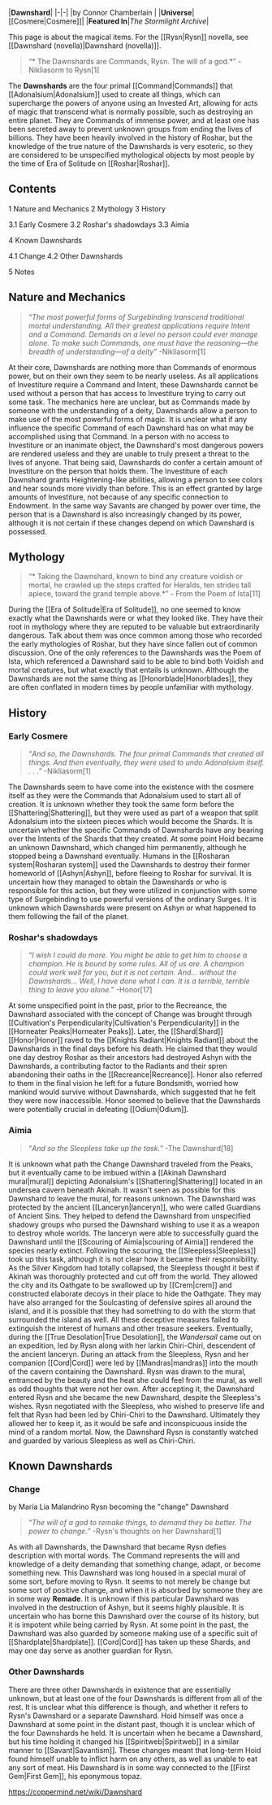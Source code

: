 |**Dawnshard**|
|-|-|
|by  Connor Chamberlain |
|**Universe**|[[Cosmere\|Cosmere]]|
|**Featured In**|*The Stormlight Archive*|

This page is about the magical items. For the [[Rysn\|Rysn]] novella, see [[Dawnshard (novella)\|Dawnshard (novella)]].
>“* The Dawnshards are Commands, Rysn. The will of a god.*”
\-Nikliasorm to Rysn[1]


The **Dawnshards** are the four primal [[Command\|Commands]] that [[Adonalsium\|Adonalsium]] used to create all things, which can supercharge the powers of anyone using an Invested Art, allowing for acts of magic that transcend what is normally possible, such as destroying an entire planet. They are Commands of immense power, and at least one has been secreted away to prevent unknown groups from ending the lives of billions. They have been heavily involved in the history of Roshar, but the knowledge of the true nature of the Dawnshards is very esoteric, so they are considered to be unspecified mythological objects by most people by the time of Era of Solitude on [[Roshar\|Roshar]].

## Contents

1 Nature and Mechanics
2 Mythology
3 History

3.1 Early Cosmere
3.2 Roshar's shadowdays
3.3 Aimia


4 Known Dawnshards

4.1 Change
4.2 Other Dawnshards


5 Notes


## Nature and Mechanics
>“*The most powerful forms of Surgebinding transcend traditional mortal understanding. All their greatest applications require Intent and a Command. Demands on a level no person could ever manage alone. To make such Commands, one must have the reasoning—the breadth of understanding—of a deity*”
\-Nikliasorm[1]

At their core, Dawnshards are nothing more than Commands of enormous power, but on their own they seem to be nearly useless. As all applications of Investiture require a Command and Intent, these Dawnshards cannot be used without a person that has access to Investiture trying to carry out some task. The mechanics here are unclear, but as Commands made by someone with the understanding of a deity, Dawnshards allow a person to make use of the most powerful forms of magic. It is unclear what if any influence the specific Command of each Dawnshard has on what may be accomplished using that Command. In a person with no access to Investiture or an inanimate object, the Dawnshard's most dangerous powers are rendered useless and they are unable to truly present a threat to the lives of anyone.
That being said, Dawnshards do confer a certain amount of Investiture on the person that holds them. The Investiture of each Dawnshard grants Heightening-like abilities, allowing a person to see colors and hear sounds more vividly than before. This is an effect granted by large amounts of Investiture, not because of any specific connection to Endowment. In the same way Savants are changed by power over time, the person that is a Dawnshard is also increasingly changed by its power, although it is not certain if these changes depend on which Dawnshard is possessed.

## Mythology
>“* Taking the Dawnshard, known to bind any creature voidish or mortal, he crawled up the steps crafted for Heralds, ten strides tall apiece, toward the grand temple above.*”
\- From the Poem of Ista[11]


During the [[Era of Solitude\|Era of Solitude]], no one seemed to know exactly what the Dawnshards were or what they looked like. They have their root in mythology where they are reputed to be valuable but extraordinarily dangerous. Talk about them was once common among those who recorded the early mythologies of Roshar, but they have since fallen out of common discussion. One of the only references to the Dawnshards was the Poem of Ista, which referenced a Dawnshard said to be able to bind both Voidish and mortal creatures, but what exactly that entails is unknown. Although the Dawnshards are not the same thing as [[Honorblade\|Honorblades]], they are often conflated in modern times by people unfamiliar with mythology.

## History
### Early Cosmere
>“*And so, the Dawnshards. The four primal Commands that created all things. And then eventually, they were used to undo Adonalsium itself. . . .*”
\-Nikliasorm[1]

The Dawnshards seem to have come into the existence with the cosmere itself as they were the Commands that Adonalsium used to start all of creation. It is unknown whether they took the same form before the [[Shattering\|Shattering]], but they were used as part of a weapon that split Adonalsium into the sixteen pieces which would become the Shards. It is uncertain whether the specific Commands of Dawnshards have any bearing over the Intents of the Shards that they created. At some point Hoid became an unknown Dawnshard, which changed him permanently, although he stopped being a Dawnshard eventually.
Humans in the [[Rosharan system\|Rosharan system]] used the Dawnshards to destroy their former homeworld of [[Ashyn\|Ashyn]], before fleeing to Roshar for survival. It is uncertain how they managed to obtain the Dawnshards or who is responsible for this action, but they were utilized in conjunction with some type of Surgebinding to use powerful versions of the ordinary Surges. It is unknown which Dawnshards were present on Ashyn or what happened to them following the fall of the planet.

### Roshar's shadowdays
>“*I wish I could do more. You might be able to get him to choose a champion. He is bound by some rules. All of us are. A champion could work well for you, but it is not certain. And... without the Dawnshards... Well, I have done what I can. It is a terrible, terrible thing to leave you alone.*”
\-Honor[17]

At some unspecified point in the past, prior to the Recreance, the Dawnshard associated with the concept of Change was brought through [[Cultivation's Perpendicularity\|Cultivation's Perpendicularity]] in the [[Horneater Peaks\|Horneater Peaks]]. Later, the [[Shard\|Shard]] [[Honor\|Honor]] raved to the [[Knights Radiant\|Knights Radiant]] about the Dawnshards in the final days before his death. He claimed that they would one day destroy Roshar as their ancestors had destroyed Ashyn with the Dawnshards, a contributing factor to the Radiants and their spren abandoning their oaths in the [[Recreance\|Recreance]]. Honor also referred to them in the final vision he left for a future Bondsmith, worried how mankind would survive without Dawnshards, which suggested that he felt they were now inaccessible. Honor seemed to believe that the Dawnshards were potentially crucial in defeating [[Odium\|Odium]].

### Aimia
>“*And so the Sleepless take up the task.*”
\-The Dawnshard[18]

It is unknown what path the Change Dawnshard traveled from the Peaks, but it eventually came to be imbued within a [[Akinah Dawnshard mural\|mural]] depicting Adonalsium's [[Shattering\|Shattering]] located in an undersea cavern beneath Akinah. It wasn't seen as possible for this Dawnshard to leave the mural, for reasons unknown. The Dawnshard was protected by the ancient [[Lanceryn\|lanceryn]], who were called Guardians of Ancient Sins. They helped to defend the Dawnshard from unspecified shadowy groups who pursed the Dawnshard wishing to use it as a weapon to destroy whole worlds. The lanceryn were able to successfully guard the Dawnshard until the [[Scouring of Aimia\|scouring of Aimia]] rendered the species nearly extinct. Following the scouring, the [[Sleepless\|Sleepless]] took up this task, although it is not clear how it became their responsibility. As the Silver Kingdom had totally collapsed, the Sleepless thought it best if Akinah was thoroughly protected and cut off from the world. They allowed the city and its Oathgate to be swallowed up by [[Crem\|crem]] and constructed elaborate decoys in their place to hide the Oathgate. They may have also arranged for the Soulcasting of defensive spires all around the island, and it is possible that they had something to do with the storm that surrounded the island as well.
All these deceptive measures failed to extinguish the interest of humans and other treasure seekers. Eventually, during the [[True Desolation\|True Desolation]], the *Wandersail* came out on an expedition, led by Rysn along with her larkin Chiri-Chiri, descendent of the ancient lanceryn. During an attack from the Sleepless, Rysn and her companion [[Cord\|Cord]] were led by [[Mandras\|mandras]] into the mouth of the cavern containing the Dawnshard. Rysn was drawn to the mural, entranced by the beauty and the heat she could feel from the mural, as well as odd thoughts that were not her own. After accepting it, the Dawnshard entered Rysn and she became the new Dawnshard, despite the Sleepless's wishes. Rysn negotiated with the Sleepless, who wished to preserve life and felt that Rysn had been led by Chiri-Chiri to the Dawnshard. Ultimately they allowed her to keep it, as it would be safe and inconspicuous inside the mind of a random mortal. Now, the Dawnshard Rysn is constantly watched and guarded by various Sleepless as well as Chiri-Chiri.

## Known Dawnshards
### Change
 by  Maria Lia Malandrino  Rysn becoming the "change" Dawnshard
>“*The will of a god to remake things, to demand they be better. The power to change.*”
\-Rysn's thoughts on her Dawnshard[1]


As with all Dawnshards, the Dawnshard that became Rysn defies description with mortal words. The Command represents the will and knowledge of a deity demanding that something change, adapt, or become something new. This Dawnshard was long housed in a special mural of some sort, before moving to Rysn. It seems to not merely be change but some sort of positive change, and when it is absorbed by someone they are in some way **Remade**. It is unknown if this particular Dawnshard was involved in the destruction of Ashyn, but it seems highly plausible. It is uncertain who has borne this Dawnshard over the course of its history, but it is impotent while being carried by Rysn. At some point in the past, the Dawnshard was also guarded by someone making use of a specific suit of [[Shardplate\|Shardplate]]. [[Cord\|Cord]] has taken up these Shards, and may one day serve as another guardian for Rysn.

### Other Dawnshards
There are three other Dawnshards in existence that are essentially unknown, but at least one of the four Dawnshards is different from all of the rest. It is unclear what this difference is though, and whether it refers to Rysn's Dawnshard or a separate Dawnshard.
Hoid himself was once a Dawnshard at some point in the distant past, though it is unclear which of the four Dawnshards he held. It is uncertain when he became a Dawnshard, but his time holding it changed his [[Spiritweb\|Spiritweb]] in a similar manner to [[Savant\|Savantism]]. These changes meant that long-term Hoid found himself unable to inflict harm on any others, as well as unable to eat any sort of meat. His Dawnshard is in some way connected to the [[First Gem\|First Gem]], his eponymous topaz.



https://coppermind.net/wiki/Dawnshard